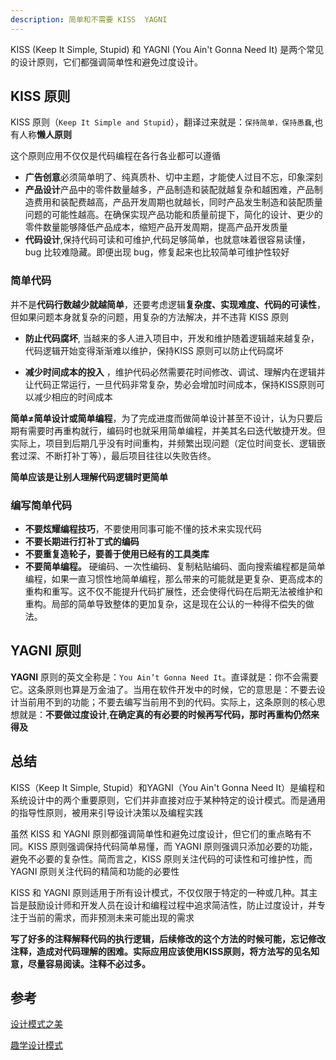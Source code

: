 ```yaml
---
description: 简单和不需要 KISS  YAGNI
---
```


KISS (Keep It Simple, Stupid) 和 YAGNI (You Ain't Gonna Need It) 是两个常见的设计原则，它们都强调简单性和避免过度设计。

## KISS 原则
KISS 原则（`Keep It Simple and Stupid`），翻译过来就是：`保持简单，保持愚蠢`,也有人称**懒人原则**

这个原则应用不仅仅是代码编程在各行各业都可以遵循
* **广告创意**必须简单明了、纯真质朴、切中主题，才能使人过目不忘，印象深刻
* **产品设计**产品中的零件数量越多，产品制造和装配就越复杂和越困难，产品制造费用和装配费越高，产品开发周期也就越长，同时产品发生制造和装配质量问题的可能性越高。在确保实现产品功能和质量前提下，简化的设计、更少的零件数量能够降低产品成本，缩短产品开发周期，提高产品开发质量
* **代码设计**,保持代码可读和可维护,代码足够简单，也就意味着很容易读懂，bug 比较难隐藏。即便出现 bug，修复起来也比较简单可维护性较好

### 简单代码
并不是**代码行数越少就越简单**，还要考虑逻辑**复杂度、实现难度、代码的可读性**，但如果问题本身就复杂的问题，用复杂的方法解决，并不违背 KISS 原则

* **防止代码腐坏**, 当越来的多人进入项目中，开发和维护随着逻辑越来越复杂，代码逻辑开始变得渐渐难以维护，保持KISS 原则可以防止代码腐坏
  
* **减少时间成本的投入** ，维护代码必然需要花时间修改、调试、理解内在逻辑并让代码正常运行，一旦代码非常复杂，势必会增加时间成本，保持KISS原则可以减少相应的时间成本


**简单≠简单设计或简单编程**，为了完成进度而做简单设计甚至不设计，认为只要后期有需要时再重构就行，编码时也就采用简单编程，并美其名曰迭代敏捷开发。但实际上，项目到后期几乎没有时间重构，并频繁出现问题（定位时间变长、逻辑嵌套过深、不断打补丁等），最后项目往往以失败告终。


**简单应该是让别人理解代码逻辑时更简单**

### 编写简单代码
* **不要炫耀编程技巧**，不要使用同事可能不懂的技术来实现代码
* **不要长期进行打补丁式的编码**
* **不要重复造轮子，要善于使用已经有的工具类库**
* **不要简单编程。** 硬编码、一次性编码、复制粘贴编码、面向搜索编程都是简单编程，如果一直习惯性地简单编程，那么带来的可能就是更复杂、更高成本的重构和重写。这不仅不能提升代码扩展性，还会使得代码在后期无法被维护和重构。局部的简单导致整体的更加复杂，这是现在公认的一种得不偿失的做法。

## YAGNI 原则

**YAGNI** 原则的英文全称是：`You Ain’t Gonna Need It`。直译就是：你不会需要它。这条原则也算是万金油了。当用在软件开发中的时候，它的意思是：不要去设计当前用不到的功能；不要去编写当前用不到的代码。实际上，这条原则的核心思想就是：**不要做过度设计**,**在确定真的有必要的时候再写代码，那时再重构仍然来得及**

## 总结

KISS（Keep It Simple, Stupid）和YAGNI（You Ain't Gonna Need It）是编程和系统设计中的两个重要原则，它们并非直接对应于某种特定的设计模式。而是通用的指导性原则，被用来引导设计决策以及编程实践

虽然 KISS 和 YAGNI 原则都强调简单性和避免过度设计，但它们的重点略有不同。KISS 原则强调保持代码简单易懂，而 YAGNI 原则强调只添加必要的功能，避免不必要的复杂性。简而言之，KISS 原则关注代码的可读性和可维护性，而 YAGNI 原则关注代码的精简和功能的必要性

KISS 和 YAGNI 原则适用于所有设计模式，不仅仅限于特定的一种或几种。其主旨是鼓励设计师和开发人员在设计和编程过程中追求简洁性，防止过度设计，并专注于当前的需求，而非预测未来可能出现的需求

**写了好多的注释解释代码的执行逻辑，后续修改的这个方法的时候可能，忘记修改注释，造成对代码理解的困难。实际应用应该使用KISS原则，将方法写的见名知意，尽量容易阅读。注释不必过多。**


## 参考
[设计模式之美](https://time.geekbang.org/column/article/171771)

[趣学设计模式](https://kaiwu.lagou.com/course/courseInfo.htm?courseId=710#/detail/pc?id=6869)